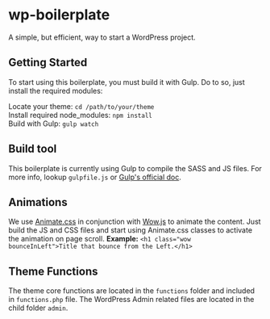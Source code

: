# wp-boilerplate
A simple, but efficient, way to start a WordPress project.

## Getting Started
To start using this boilerplate, you must build it with Gulp. Do to so, just install the required modules:

Locate your theme: ```cd /path/to/your/theme```<br />
Install required node_modules: ```npm install```<br />
Build with Gulp: ```gulp watch```<br />


## Build tool
This boilerplate is currently using Gulp to compile the SASS and JS files. For more info, lookup ```gulpfile.js``` or <a href="https://gulpjs.com/" target="_blank">Gulp's official doc</a>.


## Animations
We use <a href="https://daneden.github.io/animate.css/" target="_blank">Animate.css</a> in conjunction with <a href="https://wowjs.uk/" target="_blank">Wow.js</a> to animate the content. Just build the JS and CSS files and start using Animate.css classes to activate the animation on page scroll.
<b>Example:</b> ```<h1 class="wow bounceInLeft">Title that bounce from the Left.</h1>```


## Theme Functions
The theme core functions are located in the ```functions``` folder and included in ```functions.php``` file. The WordPress Admin related files are located in the child folder ```admin```.
